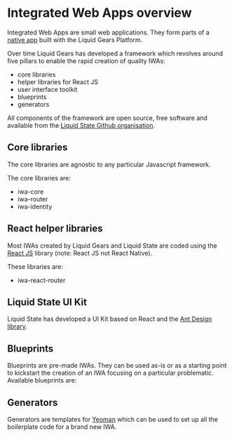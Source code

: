 # Integrated Web Apps overview

Integrated Web Apps are small web applications. They form parts of a [native app](https://github.com/liquid-state/lg-platform-docs/tree/c45aad3ae70a9fe695486f61f5c7aee8f038cd62/native-apps/README.md) built with the Liquid Gears Platform.

Over time Liquid Gears has developed a framework which revolves around five pillars to enable the rapid creation of quality IWAs:

* core libraries
* helper libraries for React JS
* user interface toolkit
* blueprints
* generators

All components of the framework are open source, free software and available from the [Liquid State Github organisation](https://github.com/liquid-state/).

## Core libraries

The core libraries are agnostic to any particular Javascript framework.

The core libraries are:

* iwa-core
* iwa-router
* iwa-identity

## React helper libraries

Most IWAs created by Liquid Gears and Liquid State are coded using the [React JS](https://reactjs.org/) library \(note: React JS not React Native\).

These libraries are:

* iwa-react-router

## Liquid State UI Kit

Liquid State has developed a UI Kit based on React and the [Ant Design library](http://ant.design).

## Blueprints

Blueprints are pre-made IWAs. They can be used as-is or as a starting point to kickstart the creation of an IWA focusing on a particular problematic. Available blueprints are:

## Generators

Generators are templates for [Yeoman](http://yeoman.io) which can be used to set up all the boilerplate code for a brand new IWA.


